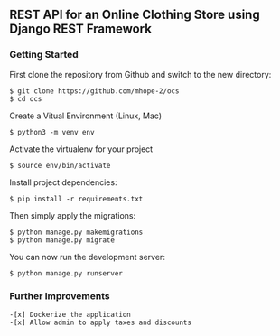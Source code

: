 ## REST API for an Online Clothing Store using Django REST Framework

### Getting Started

First clone the repository from Github and switch to the new directory:

    $ git clone https://github.com/mhope-2/ocs
    $ cd ocs
    
Create a Vitual Environment (Linux, Mac)

    $ python3 -m venv env

Activate the virtualenv for your project

    $ source env/bin/activate
    
Install project dependencies:

    $ pip install -r requirements.txt
    
    
Then simply apply the migrations:

    $ python manage.py makemigrations
    $ python manage.py migrate
    

You can now run the development server:

    $ python manage.py runserver


### Further Improvements
```
-[x] Dockerize the application  
-[x] Allow admin to apply taxes and discounts

```